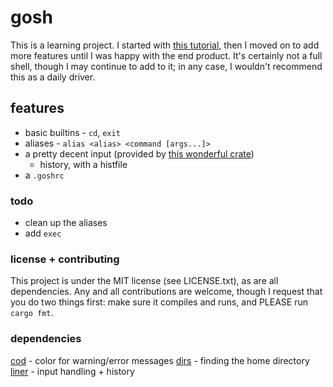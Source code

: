 # gosh

This is a learning project. I started with [this tutorial](https://www.joshmcguigan.com/blog/build-your-own-shell-rust/), then I moved on to add more features until I was happy with the end product. It's certainly not a full shell, though I may continue to add to it; in any case, I wouldn't recommend this as a daily driver.

## features

- basic builtins - `cd`, `exit`
- aliases - `alias <alias> <command [args...]>`
- a pretty decent input (provided by [this wonderful crate](https://crates.io/crates/liner))
    - history, with a histfile
- a `.goshrc`

### todo

- clean up the aliases
- add `exec`

### license + contributing

This project is under the MIT license (see LICENSE.txt), as are all dependencies. Any and all contributions are welcome, though I request that you do two things first: make sure it compiles and runs, and PLEASE run `cargo fmt`.

### dependencies

[cod](https://crates.io/crates/cod) - color for warning/error messages
[dirs](https://crates.io/crates/dirs) - finding the home directory
[liner](https://crates.io/crates/liner) - input handling + history